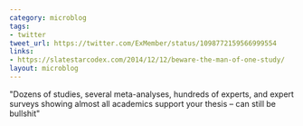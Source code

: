 ```yaml
---
category: microblog
tags:
- twitter
tweet_url: https://twitter.com/ExMember/status/1098772159566999554
links:
- https://slatestarcodex.com/2014/12/12/beware-the-man-of-one-study/
layout: microblog
---
```

"Dozens of studies, several meta-analyses, hundreds of experts, and expert surveys showing almost all academics support your thesis – can still be bullshit"
